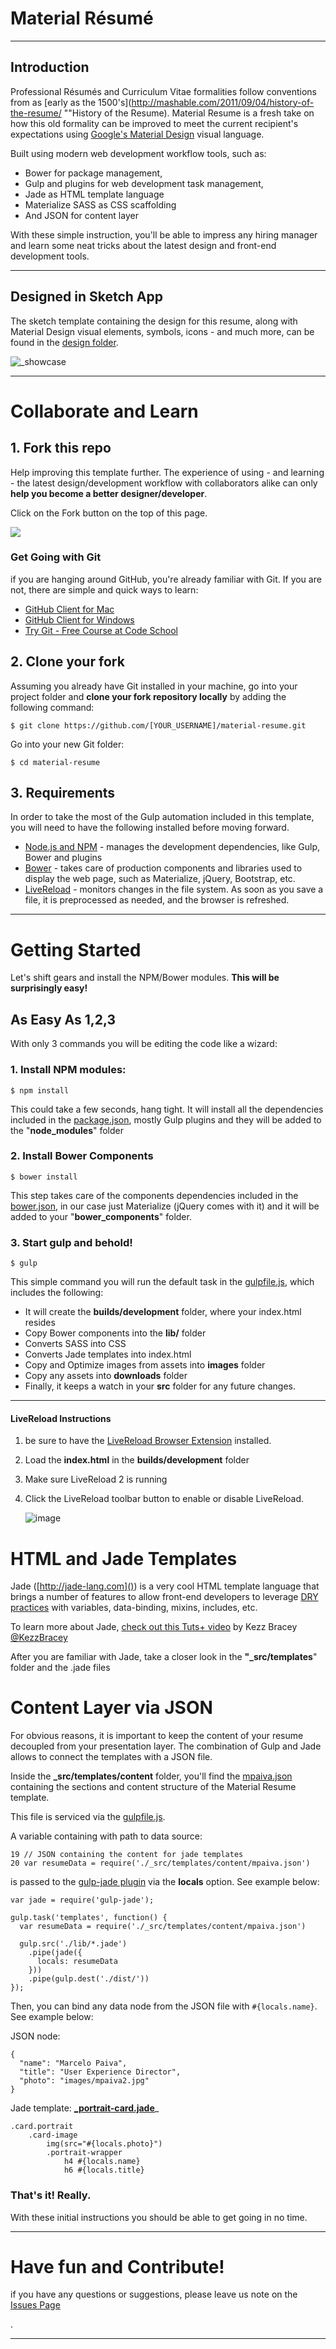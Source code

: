 # Material Résumé

---

## Introduction
Professional Résumés and Curriculum Vitae formalities follow conventions from as [early as the 1500's](http://mashable.com/2011/09/04/history-of-the-resume/ ""History of the Resume). Material Resume is a fresh take on how this old formality can be improved to meet the current recipient's expectations using [Google's Material Design](http://www.google.com/design/spec/material-design/introduction.html) visual language. 

Built using modern web development workflow tools, such as:

* Bower for package management, 
* Gulp and plugins for web development task management, 
* Jade as HTML template language 
* Materialize SASS as CSS scaffolding
* And JSON for content layer

With these simple instruction, you'll be able to impress any hiring manager and learn some neat tricks about the latest design and front-end development tools.



---

## Designed in Sketch App
The sketch template containing the design for this resume, along with Material Design visual elements, symbols, icons - and much more, can be found in the [design folder](https://github.com/mpaiva/material-resume/tree/master/_src/design).  

![_showcase](https://cloud.githubusercontent.com/assets/781670/6544935/fdec0634-c534-11e4-9aef-a0a1e298038f.png)

---

# Collaborate and Learn
## 1. Fork this repo
Help improving this template further. The experience of using - and learning - the latest design/development workflow with collaborators alike can only __help you become a better designer/developer__.

Click on the Fork button on the top of this page.

![](https://deltacloud.apache.org/assets/img/git-Fork.png)

### Get Going with Git
if you are hanging around GitHub, you're already familiar with Git. If you are not, there are simple and quick ways to learn:

* [GitHub Client for Mac](https://mac.github.com/)
* [GitHub Client for Windows](https://windows.github.com/)
* [Try Git - Free Course at Code School](https://www.codeschool.com/courses/try-git)

## 2. Clone your fork
Assuming you already have Git installed in your machine, go into your project folder and __clone your fork repository locally__ by adding the following command:

```
$ git clone https://github.com/[YOUR_USERNAME]/material-resume.git
```
Go into your new Git folder:

```
$ cd material-resume
```

## 3. Requirements
In order to take the most of the Gulp automation included in this template, you will need to have the following installed before moving forward.
 
* [Node.js and NPM](https://nodejs.org/) - manages the development dependencies, like Gulp, Bower and plugins
* [Bower](http://bower.io/) - takes care of production components and libraries used to display the web page, such as Materialize, jQuery, Bootstrap, etc.
* [LiveReload](http://livereload.com/) - monitors changes in the file system. As soon as you save a file, it is preprocessed as needed, and the browser is refreshed.

---

# Getting Started
Let's shift gears and install the NPM/Bower modules. __This will be surprisingly easy!__
   
## As Easy As 1,2,3 



With only 3 commands you will be editing the code like a wizard:

### 1. Install NPM modules:
	$ npm install
This could take a few seconds, hang tight. It will install all the dependencies included in the [package.json](https://github.com/mpaiva/material-resume/blob/master/package.json), mostly Gulp plugins and they will be added to the "__node_modules__" folder
### 2. Install Bower Components
	$ bower install
This step takes care of the components dependencies included in the [bower.json](https://github.com/mpaiva/material-resume/blob/master/bower.json), in our case just Materialize (jQuery comes with it) and it will be added to your "__bower_components__" folder.
### 3. Start gulp and behold!
	$ gulp
This simple command you will run the default task in the [gulpfile.js](https://github.com/mpaiva/material-resume/blob/master/gulpfile.js), which includes the following:

* It will create the __builds/development__ folder, where your index.html resides
* Copy Bower components into the __lib/__ folder
* Converts SASS into CSS
* Converts Jade templates into index.html
* Copy and Optimize images from assets into __images__ folder
* Copy any assets into __downloads__ folder
* Finally, it keeps a watch in your __src__ folder for any future changes.

---

#### LiveReload Instructions
1. be sure to have the [LiveReload Browser Extension](http://feedback.livereload.com/knowledgebase/articles/86242-how-do-i-install-and-use-the-browser-extensions-) installed.
2. Load the __index.html__ in the __builds/development__ folder
3. Make sure LiveReload 2 is running
4. Click the LiveReload toolbar button to enable or disable LiveReload. 

	![image](https://cloud.githubusercontent.com/assets/781670/6565922/77094562-c68a-11e4-9c73-dcdf53beb475.png)

# HTML and Jade Templates
Jade ([http://jade-lang.com]()) is a very cool HTML template language that brings a number of features to allow front-end developers to leverage [DRY practices](http://en.wikipedia.org/wiki/Don%27t_repeat_yourself) with variables, data-binding, mixins, includes, etc.

To learn more about Jade, [check out this Tuts+ video](https://webdesign.tutsplus.com/courses/top-speed-html-development-with-jade) by Kezz Bracey [@KezzBracey](https://twitter.com/KezzBracey)

After you are familiar with Jade, take a closer look in the __"\_src/templates__" folder and the .jade files

# Content Layer via JSON
For obvious reasons, it is important to keep the content of your resume decoupled from your presentation layer. The combination of Gulp and Jade allows to connect the templates with a JSON file.

Inside the __\_src/templates/content__ folder, you'll find the [mpaiva.json](https://github.com/mpaiva/material-resume/blob/master/_src/templates/content/mpaiva.json) containing the sections and content structure of the Material Resume template.

This file is serviced via the [gulpfile.js](https://github.com/mpaiva/material-resume/blob/master/gulpfile.js). 

A variable containing with path to data source:

```
19 // JSON containing the content for jade templates
20 var resumeData = require('./_src/templates/content/mpaiva.json')
```
is passed to the [gulp-jade plugin](https://www.npmjs.com/package/gulp-jade) via the __locals__ option. See example below:

```
var jade = require('gulp-jade');
 
gulp.task('templates', function() {
  var resumeData = require('./_src/templates/content/mpaiva.json')
 
  gulp.src('./lib/*.jade')
    .pipe(jade({
      locals: resumeData
    }))
    .pipe(gulp.dest('./dist/'))
});

```

Then, you can bind any data node from the JSON file with `#{locals.name}`. See example below:

JSON node: 

```
{
  "name": "Marcelo Paiva",
  "title": "User Experience Director",
  "photo": "images/mpaiva2.jpg"
}
```



Jade template: __[_portrait-card.jade](https://github.com/mpaiva/material-resume/blob/master/_src/templates/partials/_portrait-card.jade)___ 

```
.card.portrait
	.card-image
		img(src="#{locals.photo}")
		.portrait-wrapper
			h4 #{locals.name}
			h6 #{locals.title}
```

### That's it! Really.
With these initial instructions you should be able to get going in no time. 



---
# Have fun and Contribute!
if you have any questions or suggestions, please leave us note on the [Issues Page](https://github.com/mpaiva/material-resume/issues/new)

.

---




